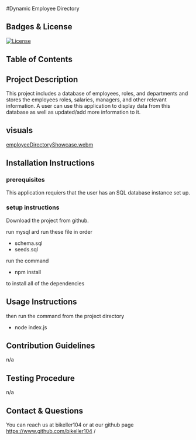 #Dynamic Employee Directory

## Badges & License
[![License](https://img.shields.io/badge/License-GPL-green.svg)](https://www.gnu.org/licenses/gpl-3.0.en.html)

## Table of Contents


## Project Description
This project includes a database of employees, roles, and departments and stores the employees roles, salaries, managers, and other relevant information. A user can use this application to display data from this database as well as updated/add more information to it.

## visuals

[employeeDirectoryShowcase.webm](https://user-images.githubusercontent.com/110364905/211092181-b29296b8-809a-4713-8498-c0c3f6c05cec.webm)


## Installation Instructions

### prerequisites
This application requiers that the user has an SQL database instance set up. 

### setup instructions
Download the project from github.

run mysql ard run these file in order
- schema.sql
- seeds.sql

run the command 
- npm install 

to install all of the dependencies

## Usage Instructions
then run the command from the project directory
- node index.js

## Contribution Guidelines
n/a
## Testing Procedure
n/a


## Contact & Questions
You can reach us at bikeller104 or
at our github page https://www.github.com/bikeller104	/

